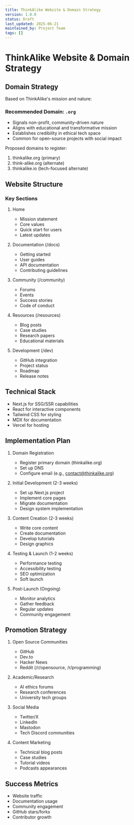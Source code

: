 ```yaml
---
title: ThinkAlike Website & Domain Strategy
version: 1.0.0
status: Draft
last_updated: 2025-06-21
maintained_by: Project Team
tags: []
---
```


# ThinkAlike Website & Domain Strategy

## Domain Strategy

Based on ThinkAlike's mission and nature:

### Recommended Domain: `.org`
- Signals non-profit, community-driven nature
- Aligns with educational and transformative mission
- Establishes credibility in ethical tech space
- Common for open-source projects with social impact

Proposed domains to register:
1. thinkalike.org (primary)
2. think-alike.org (alternate)
3. thinkalike.io (tech-focused alternate)

## Website Structure

### Key Sections
1. Home
   - Mission statement
   - Core values
   - Quick start for users
   - Latest updates

2. Documentation (/docs)
   - Getting started
   - User guides
   - API documentation
   - Contributing guidelines

3. Community (/community)
   - Forums
   - Events
   - Success stories
   - Code of conduct

4. Resources (/resources)
   - Blog posts
   - Case studies
   - Research papers
   - Educational materials

5. Development (/dev)
   - GitHub integration
   - Project status
   - Roadmap
   - Release notes

## Technical Stack
- Next.js for SSG/SSR capabilities
- React for interactive components
- Tailwind CSS for styling
- MDX for documentation
- Vercel for hosting

## Implementation Plan
1. Domain Registration
   - Register primary domain (thinkalike.org)
   - Set up DNS
   - Configure email (e.g., contact@thinkalike.org)

2. Initial Development (2-3 weeks)
   - Set up Next.js project
   - Implement core pages
   - Migrate documentation
   - Design system implementation

3. Content Creation (2-3 weeks)
   - Write core content
   - Create documentation
   - Develop tutorials
   - Design graphics

4. Testing & Launch (1-2 weeks)
   - Performance testing
   - Accessibility testing
   - SEO optimization
   - Soft launch

5. Post-Launch (Ongoing)
   - Monitor analytics
   - Gather feedback
   - Regular updates
   - Community engagement

## Promotion Strategy
1. Open Source Communities
   - GitHub
   - Dev.to
   - Hacker News
   - Reddit (/r/opensource, /r/programming)

2. Academic/Research
   - AI ethics forums
   - Research conferences
   - University tech groups

3. Social Media
   - Twitter/X
   - LinkedIn
   - Mastodon
   - Tech Discord communities

4. Content Marketing
   - Technical blog posts
   - Case studies
   - Tutorial videos
   - Podcasts appearances

## Success Metrics
- Website traffic
- Documentation usage
- Community engagement
- GitHub stars/forks
- Contributor growth

